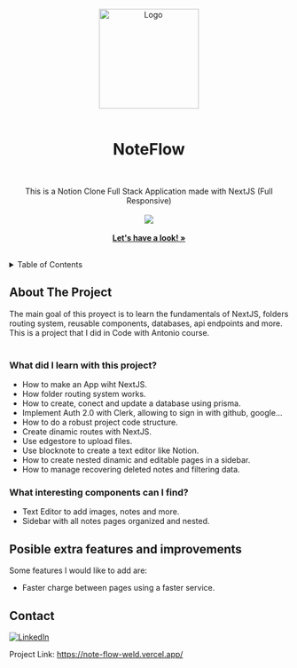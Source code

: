 <!-- PROJECT LOGO -->
<br />
<div align="center">
  <a href="https://note-flow-weld.vercel.app/">
    <img src="https://upload.wikimedia.org/wikipedia/commons/4/45/Notion_app_logo.png" alt="Logo" width="180">
  </a>
  <br />
  <br />
  <h1>NoteFlow</h1>
  <br />
  <p align="center">
    This is a Notion Clone Full Stack Application made with NextJS (Full Responsive)
     <br />
     <br />
  <a href="#">
     <img src="https://skillicons.dev/icons?i=tailwind,prisma,next,react" />
  </a>
    <br />
    <br />
    <a href="https://note-flow-weld.vercel.app/"><strong>Let's have a look! »</strong></a>
    <br />
    <br />
  </p>
</div>

<!-- TABLE OF CONTENTS -->
<details>
  <summary>Table of Contents</summary>
  <ol>
    <li>
      <a href="#about-the-project">About The Project</a>
    </li>
    <li>
      <a href="#posible-extra-features-and-improvements">Posible extra features and improvements</a>
    </li>
    <li><a href="#contributing">Contributing</a></li>
    <li><a href="#contact">Contact</a></li>
  </ol>
</details>


<!-- ABOUT THE PROJECT -->
## About The Project

The main goal of this proyect is to learn the fundamentals of NextJS, folders routing system, reusable components, databases, api endpoints and more. This is a project that I did in Code with Antonio course.
<br />
<br />
### What did I learn with this project?

  * How to make an App wiht NextJS.
  * How folder routing system works.
  * How to create, conect and update a database using prisma.
  * Implement Auth 2.0 with Clerk, allowing to sign in with github, google...
  * How to do a robust project code structure.
  * Create dinamic routes with NextJS.
  * Use edgestore to upload files.
  * Use blocknote to create a text editor like Notion.
  * How to create nested dinamic and editable pages in a sidebar.
  * How to manage recovering deleted notes and filtering data.

### What interesting components can I find?
    
  * Text Editor to add images, notes and more.
  * Sidebar with all notes pages organized and nested.


## Posible extra features and improvements

Some features I would like to add are:

 * Faster charge between pages using a faster service.


<!-- CONTACT -->
## Contact

[![LinkedIn][linkedin-shield]][linkedin-url] 

Project Link: https://note-flow-weld.vercel.app/


<!-- MARKDOWN LINKS & IMAGES -->
<!-- https://www.markdownguide.org/basic-syntax/#reference-style-links -->
[linkedin-shield]: https://img.shields.io/badge/-LinkedIn-black.svg?style=for-the-badge&logo=linkedin&colorB=555
[linkedin-url]: https://www.linkedin.com/in/miguelmoreno00/
